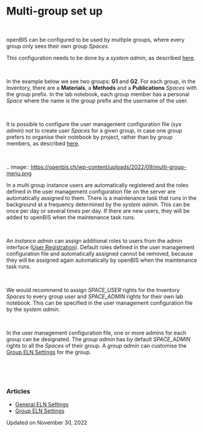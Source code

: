 Multi-group set up
==================



 

openBIS can be configured to be used by multiple groups, where every
group only sees their own group *Spaces*.

This configuration needs to be done by a *system admin*, as described
[here](https://unlimited.ethz.ch/display/openBISDoc2010/User+Group+Management+for+Multi-groups+openBIS+Instances).

 

In the example below we see two groups: **G1** and **G2**. For each
group, in the Inventory, there are a **Materials**, a **Methods** and a
**Publications** *Spaces* with the group prefix. In the lab notebook,
each group member has a personal *Space* where the name is the group
prefix and the username of the user.

 

It is possible to configure the user management configuration file (*sys
admin*) not to create user *Spaces* for a given group, in case one group
prefers to organise their notebook by project, rather than by group
members, as described
[here](https://unlimited.ethz.ch/display/openBISDoc2010/User+Group+Management+for+Multi-groups+openBIS+Instances).

 

.. image:: https://openbis.ch/wp-content/uploads/2022/09/multi-group-menu.png

In a multi group instance users are automatically registered and the
roles defined in the user management configuration file on the server
are automatically assigned to them. There is a maintenance task that
runs in the background at a frequency determined by the *system admin*.
This can be once per day or several times per day. If there are new
users, they will be added to openBIS when the maintenance task runs.

 

An *instance admin* can assign additional roles to users from the admin
interface ([User
Registration](https://openbis.ch/index.php/docs/admin-documentation/user-registration/)).
Default roles defined in the user management configuration file and
automatically assigned cannot be removed, because they will be assigned
again automatically by openBIS when the maintenance task runs.

 

We would recommend to assign *SPACE\_USER* rights for the Inventory
*Spaces* to every group user and *SPACE\_ADMIN* rights for their own lab
notebook. This can be specified in the user management configuration
file by the *system admin*.

 

In the user management configuration file, one or more admins for each
group can be designated. The *group admin* has by default *SPACE\_ADMIN*
rights to all the *Spaces* of their group. A *group admin* can customise
the [Group ELN
Settings](https://openbis.ch/index.php/docs/admin-documentation/multi-group-set-up/group-eln-settings/) for
the group.

 

 

### Articles

-   [General ELN
    Settings](https://openbis.ch/index.php/docs/admin-documentation/multi-group-set-up/general-eln-settings/)
-   [Group ELN
    Settings](https://openbis.ch/index.php/docs/admin-documentation/multi-group-set-up/group-eln-settings/)

Updated on November 30, 2022
